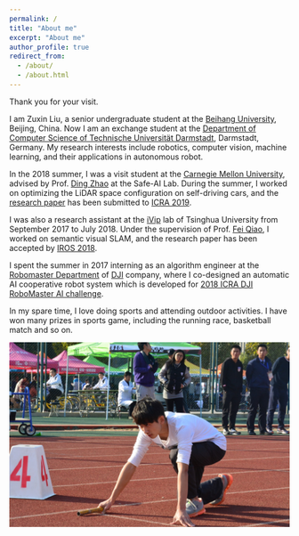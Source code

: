 ```yaml
---
permalink: /
title: "About me"
excerpt: "About me"
author_profile: true
redirect_from: 
  - /about/
  - /about.html
---
```


Thank you for your visit.

I am Zuxin Liu, a senior undergraduate student at the [Beihang University](https://ev.buaa.edu.cn/), Beijing, China. Now I am an exchange student at the [Department of Computer Science of Technische Universität Darmstadt](https://www.informatik.tu-darmstadt.de/fb20/index.en.jsp), Darmstadt, Germany. My research interests include robotics, computer vision, machine learning, and their applications in autonomous robot.

In the 2018 summer, I was a visit student at the [Carnegie Mellon University](https://www.cmu.edu/), advised by Prof. [Ding Zhao](https://www.andrew.cmu.edu/user/dingzhao/) at the Safe-AI Lab. During the summer, I worked on optimizing the LiDAR space configuration on self-driving cars, and the [research paper](https://arxiv.org/abs/1809.05845) has been submitted to [ICRA 2019](https://www.icra2019.org/). 

I was also a research assistant at the [iVip](https://nics.ee.tsinghua.edu.cn/people/ivip/) lab of Tsinghua University from September 2017 to July 2018. Under the supervision of Prof. [Fei Qiao](https://nics.ee.tsinghua.edu.cn/people/qiaofei/), I worked on semantic visual SLAM, and the research paper has been accepted by [IROS 2018](https://www.iros2018.org/).

I spent the summer in 2017 interning as an algorithm engineer at the [Robomaster Department](https://www.robomaster.com/en-US) of [DJI](https://www.dji.com/company) company, where I co-designed an automatic AI cooperative robot system which is developed for [2018 ICRA DJI RoboMaster AI challenge](https://icra2018.org/dji-robomaster-ai-challenge/).

In my spare time, I love doing sports and attending outdoor activities. I have won many prizes in sports game, including the running race, basketball match and so on.  


![here](/images/yundonghui.jpg)
